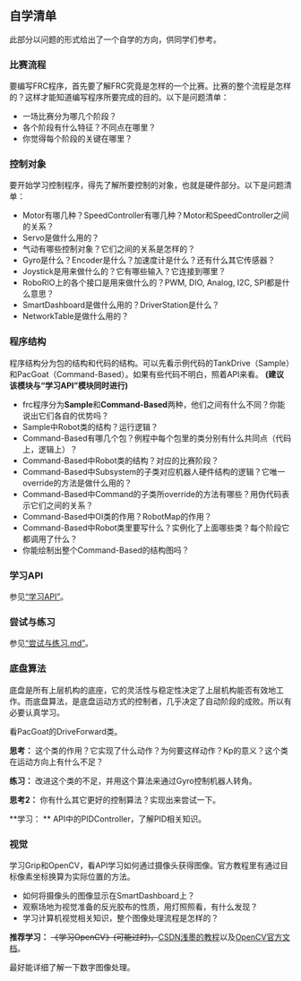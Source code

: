## 自学清单

此部分以问题的形式给出了一个自学的方向，供同学们参考。

### 比赛流程
要编写FRC程序，首先要了解FRC究竟是怎样的一个比赛。比赛的整个流程是怎样的？这样才能知道编写程序所要完成的目的。以下是问题清单：
- 一场比赛分为哪几个阶段？
- 各个阶段有什么特征？不同点在哪里？
- 你觉得每个阶段的关键在哪里？

### 控制对象
要开始学习控制程序，得先了解所要控制的对象，也就是硬件部分。以下是问题清单：

- Motor有哪几种？SpeedController有哪几种？Motor和SpeedController之间的关系？
- Servo是做什么用的？
- 气动有哪些控制对象？它们之间的关系是怎样的？
- Gyro是什么？Encoder是什么？加速度计是什么？还有什么其它传感器？
- Joystick是用来做什么的？它有哪些输入？它连接到哪里？
- RoboRIO上的各个接口是用来做什么的？PWM, DIO, Analog, I2C, SPI都是什么意思？
- SmartDashboard是做什么用的？DriverStation是什么？
- NetworkTable是做什么用的？

### 程序结构
程序结构分为包的结构和代码的结构。可以先看示例代码的TankDrive（Sample）和PacGoat（Command-Based）。如果有些代码不明白，照着API来看。 **(建议该模块与“学习API”模块同时进行)** 

- frc程序分为**Sample**和**Command-Based**两种，他们之间有什么不同？你能说出它们各自的优势吗？
- Sample中Robot类的结构？运行逻辑？
- Command-Based有哪几个包？例程中每个包里的类分别有什么共同点（代码上，逻辑上）？
- Command-Based中Robot类的结构？对应的比赛阶段？
- Command-Based中Subsystem的子类对应机器人硬件结构的逻辑？它唯一override的方法是做什么用的？
- Command-Based中Command的子类所override的方法有哪些？用伪代码表示它们之间的关系？
- Command-Based中OI类的作用？RobotMap的作用？
- Command-Based中Robot类里要写什么？实例化了上面哪些类？每个阶段它都调用了什么？
- 你能绘制出整个Command-Based的结构图吗？

### 学习API

参见[“学习API”](./学习API.md)。


### 尝试与练习

参见[“尝试与练习.md”](./尝试与练习.md)。


### 底盘算法
底盘是所有上层机构的底座，它的灵活性与稳定性决定了上层机构能否有效地工作。而底盘算法，是底盘运动方式的控制者，几乎决定了自动阶段的成败。所以有必要认真学习。

看PacGoat的DriveForward类。

**思考：** 这个类的作用？它实现了什么动作？为何要这样动作？Kp的意义？这个类在运动方向上有什么不足？

**练习：** 改进这个类的不足，并用这个算法来通过Gyro控制机器人转角。

**思考2：** 你有什么其它更好的控制算法？实现出来尝试一下。

 **学习： ** API中的PIDController，了解PID相关知识。

### 视觉
学习Grip和OpenCV，看API学习如何通过摄像头获得图像。官方教程里有通过目标像素坐标换算为实际位置的方法。

- 如何将摄像头的图像显示在SmartDashboard上？
- 观察场地为视觉准备的反光胶布的性质，用灯照照看，有什么发现？
- 学习计算机视觉相关知识，整个图像处理流程是怎样的？

**推荐学习：** ~~《学习OpenCV》(可能过时)，~~[CSDN浅墨的教程](http://m.blog.csdn.net/column/details?alias=opencv-tutorial)以及[OpenCV官方文档](http://docs.opencv.org/trunk/#gsc.tab=0)。

最好能详细了解一下数字图像处理。